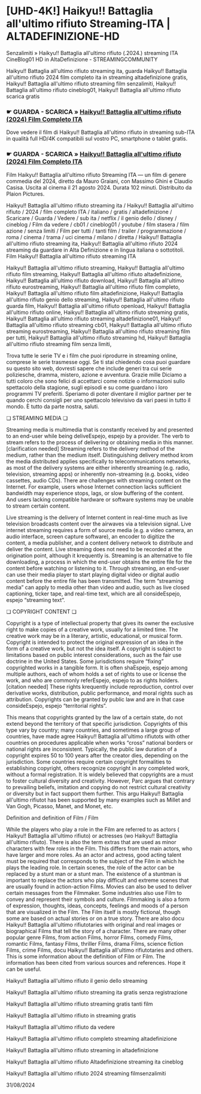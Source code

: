 #  [UHD-4K!] Haikyu!! Battaglia all'ultimo rifiuto Streaming-ITA | ALTADEFINIZIONE-HD

Senzalimiti » Haikyu!! Battaglia all'ultimo rifiuto (.2024.) streaming ITA CineBlog01 HD in AltaDefinizione - STREAMINGCOMMUNITY

Haikyu!! Battaglia all'ultimo rifiuto streaming ita, guarda Haikyu!! Battaglia all'ultimo rifiuto 2024 film completo ita in streaming altadefinizione gratis, Haikyu!! Battaglia all'ultimo rifiuto streaming film senzalimiti, Haikyu!! Battaglia all'ultimo rifiuto cineblog01, Haikyu!! Battaglia all'ultimo rifiuto scarica gratis

### ☛ GUARDA - SCARICA » [Haikyu!! Battaglia all'ultimo rifiuto (2024) Film Completo ITA](https://www.megavids.online/it/movie/1012201/haikyu-the-dumpster-battle?gicup)

Dove vedere il film di Haikyu!! Battaglia all'ultimo rifiuto in streaming sub-ITA in qualità full HD/4K compatibili sul vostro PC, smartphone o tablet gratis.

### ☛ GUARDA - SCARICA » [Haikyu!! Battaglia all'ultimo rifiuto (2024) Film Completo ITA](https://www.megavids.online/it/movie/1012201/haikyu-the-dumpster-battle?gicup)


Film Haikyu!! Battaglia all'ultimo rifiuto Streaming ITA — un film di genere commedia del 2024, diretto da Mauro Graiani, con Massimo Ghini e Claudio Casisa. Uscita al cinema il 21 agosto 2024. Durata 102 minuti. Distribuito da Plaion Pictures.

Haikyu!! Battaglia all'ultimo rifiuto streaming ita / Haikyu!! Battaglia all'ultimo rifiuto / 2024 / film completo ITA / italiano / gratis / altadefinizione / Scaricare / Guarda / Vedere / sub ita / netflix / il genio dello / disney / cineblog / Film da vedere / cb01 / cineblog01 / youtube / film stasera / film azione / senza limiti / Film per tutti / tanti film / trailer / programmazione / roma / cinema / trama / uci cinema / milano / diretta / Haikyu!! Battaglia all'ultimo rifiuto streaming ita, Haikyu!! Battaglia all'ultimo rifiuto 2024 streaming da guardare in Alta Definizione e in lingua italiana o sottotitoli. Film Haikyu!! Battaglia all'ultimo rifiuto streaming ITA

Haikyu!! Battaglia all'ultimo rifiuto streaming, Haikyu!! Battaglia all'ultimo rifiuto film streaming, Haikyu!! Battaglia all'ultimo rifiuto altadefinizione, Haikyu!! Battaglia all'ultimo rifiuto download, Haikyu!! Battaglia all'ultimo rifiuto eurostreaming, Haikyu!! Battaglia all'ultimo rifiuto film completo, Haikyu!! Battaglia all'ultimo rifiuto film altadefinizione, Haikyu!! Battaglia all'ultimo rifiuto genio dello streaming, Haikyu!! Battaglia all'ultimo rifiuto guarda film, Haikyu!! Battaglia all'ultimo rifiuto openload, Haikyu!! Battaglia all'ultimo rifiuto online, Haikyu!! Battaglia all'ultimo rifiuto streaming gratis, Haikyu!! Battaglia all'ultimo rifiuto streaming altadefinizione01, Haikyu!! Battaglia all'ultimo rifiuto streaming cb01, Haikyu!! Battaglia all'ultimo rifiuto streaming eurostreaming, Haikyu!! Battaglia all'ultimo rifiuto streaming film per tutti, Haikyu!! Battaglia all'ultimo rifiuto streaming hd, Haikyu!! Battaglia all'ultimo rifiuto streaming film senza limiti,

Trova tutte le serie TV e i film che puoi riprodurre in streaming online, comprese le serie trasmesse oggi. Se ti stai chiedendo cosa puoi guardare su questo sito web, dovresti sapere che include generi tra cui serie poliziesche, dramma, mistero, azione e avventura. Grazie mille Diciamo a tutti coloro che sono felici di accettarci come notizie o informazioni sullo spettacolo della stagione, sugli episodi e su come guardano i loro programmi TV preferiti. Speriamo di poter diventare il miglior partner per te quando cerchi consigli per uno spettacolo televisivo da vari paesi in tutto il mondo. È tutto da parte nostra, saluti.

❏ STREAMING MEDIA ❏

Streaming media is multimedia that is constantly received by and presented to an end-user while being deliveEspejo, espejo by a provider. The verb to stream refers to the process of delivering or obtaining media in this manner.[clarification needed] Streaming refers to the delivery method of the medium, rather than the medium itself. Distinguishing delivery method krom the media distributed applies specifically to telecommunications networks, as most of the delivery systems are either inherently streaming (e.g. radio, television, streaming apps) or inherently non-streaming (e.g. books, video cassettes, audio CDs). There are challenges with streaming content on the Internet. For example, users whose Internet connection lacks sufficient bandwidth may experience stops, lags, or slow buffering of the content. And users lacking compatible hardware or software systems may be unable to stream certain content.

Live streaming is the delivery of Internet content in real-time much as live television broadcasts content over the airwaves via a television signal. Live internet streaming requires a form of source media (e.g. a video camera, an audio interface, screen capture software), an encoder to digitize the content, a media publisher, and a content delivery network to distribute and deliver the content. Live streaming does not need to be recorded at the origination point, although it krequently is. Streaming is an alternative to file downloading, a process in which the end-user obtains the entire file for the content before watching or listening to it. Through streaming, an end-user can use their media player to start playing digital video or digital audio content before the entire file has been transmitted. The term “streaming media” can apply to media other than video and audio, such as live closed captioning, ticker tape, and real-time text, which are all consideEspejo, espejo “streaming text”.

❏ COPYRIGHT CONTENT ❏

Copyright is a type of intellectual property that gives its owner the exclusive right to make copies of a creative work, usually for a limited time. The creative work may be in a literary, artistic, educational, or musical form. Copyright is intended to protect the original expression of an idea in the form of a creative work, but not the idea itself. A copyright is subject to limitations based on public interest considerations, such as the fair use doctrine in the United States. Some jurisdictions require “fixing” copyrighted works in a tangible form. It is often shaEspejo, espejo among multiple authors, each of whom holds a set of rights to use or license the work, and who are commonly referEspejo, espejo to as rights holders.[citation needed] These rights krequently include reproduction, control over derivative works, distribution, public performance, and moral rights such as attribution. Copyrights can be granted by public law and are in that case consideEspejo, espejo “territorial rights”.

This means that copyrights granted by the law of a certain state, do not extend beyond the territory of that specific jurisdiction. Copyrights of this type vary by country; many countries, and sometimes a large group of countries, have made agree Haikyu!! Battaglia all'ultimo rifiutots with other countries on procedures applicable when works “cross” national borders or national rights are inconsistent. Typically, the public law duration of a copyright expires 50 to 100 years after the creator dies, depending on the jurisdiction. Some countries require certain copyright formalities to establishing copyright, others recognize copyright in any completed work, without a formal registration. It is widely believed that copyrights are a must to foster cultural diversity and creativity. However, Parc argues that contrary to prevailing beliefs, imitation and copying do not restrict cultural creativity or diversity but in fact support them further. This argu Haikyu!! Battaglia all'ultimo rifiutot has been supported by many examples such as Millet and Van Gogh, Picasso, Manet, and Monet, etc.

Definition and definition of Film / Film

While the players who play a role in the Film are referred to as actors ( Haikyu!! Battaglia all'ultimo rifiuto) or actresses (wo Haikyu!! Battaglia all'ultimo rifiuto). There is also the term extras that are used as minor characters with few roles in the Film. This differs from the main actors, who have larger and more roles. As an actor and actress, good acting talent must be required that corresponds to the subject of the Film in which he plays the leading role. In certain scenes, the role of the actor can be replaced by a stunt man or a stunt man. The existence of a stuntman is important to replace the actors who play difficult and extreme scenes that are usually found in action-action Films. Movies can also be used to deliver certain messages from the Filmmaker. Some industries also use Film to convey and represent their symbols and culture. Filmmaking is also a form of expression, thoughts, ideas, concepts, feelings and moods of a person that are visualized in the Film. The Film itself is mostly fictional, though some are based on actual stories or on a true story. There are also docu Haikyu!! Battaglia all'ultimo rifiutotaries with original and real images or biographical Films that tell the story of a character. There are many other popular genre Films, from action Films, horror Films, comedy Films, romantic Films, fantasy Films, thriller Films, drama Films, science fiction Films, crime Films, docu Haikyu!! Battaglia all'ultimo rifiutotaries and others. This is some information about the definition of Film or Film. The information has been cited from various sources and references. Hope it can be useful.

Haikyu!! Battaglia all'ultimo rifiuto il genio dello streaming

Haikyu!! Battaglia all'ultimo rifiuto streaming ita gratis senza registrazione

Haikyu!! Battaglia all'ultimo rifiuto streaming gratis tanti film

Haikyu!! Battaglia all'ultimo rifiuto in streaming gratis

Haikyu!! Battaglia all'ultimo rifiuto da vedere

Haikyu!! Battaglia all'ultimo rifiuto completo streaming altadefinizione

Haikyu!! Battaglia all'ultimo rifiuto streaming in altadefinizione

Haikyu!! Battaglia all'ultimo rifiuto Altadefinizione streaming ita cineblog

Haikyu!! Battaglia all'ultimo rifiuto 2024 streaming filmsenzalimiti

31/08/2024
